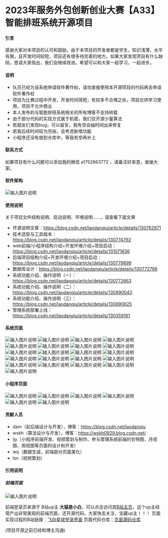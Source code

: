 # 2023年服务外包创新创业大赛【A33】智能排班系统开源项目

#### 引言
感谢大家对本项目的认可和鼓励，由于本项目的开发者都是学生，知识浅薄，水平有限，且开发时间较短，项目还有很多待完善的地方。如果大家发现项目有什么缺陷，恳请大家指出，我们会继续改进。希望可以和大家一起学习，一起进步。

#### 说明
- 队员已经为该系统申请软件著作权，请勿直接使用本开源项目的代码再去申请软件著作权
- 项目为比赛过程中开发，开发时间简短，有较多不合理之处，项目仅供学习使用，项目不允许商业
- 本人发布的与智能排班系统相关的所有博客不支持转载
- 由于部分代码的实现方式属于机密，我们仅开源少量算法
- 若朋友们发现bug，可以留言，我有空会抽时间出来修复
- 若我后续时间较为充裕，会考虑新增功能
- 小程序还没有放到仓库中，等我有空再补上

#### 联系方式
如果项目有什么问题可以添加我的微信 a1752663772 ，请备注好来意，谢谢大家。

#### 软件架构

![输入图片说明](Picture/%E6%9E%B6%E6%9E%84%E5%9B%BE.png)

#### 使用说明
关于项目文件结构说明、启动说明、环境说明……，请查看下面文章

- 开源说明文章：https://blog.csdn.net/laodanqiu/article/details/130762971
- 技术选型与工具版本：https://blog.csdn.net/laodanqiu/article/details/130774792
- web前端/小程序结构介绍+开发环境介绍+项目启动：https://blog.csdn.net/laodanqiu/article/details/131071836
- 后端项目结构介绍+开发环境介绍+项目启动：https://blog.csdn.net/laodanqiu/article/details/130779899
- 数据库设计：https://blog.csdn.net/laodanqiu/article/details/130772798
- 系统功能介绍、操作说明（一）：https://blog.csdn.net/laodanqiu/article/details/130772663
- 系统功能介绍、操作说明（二）：https://blog.csdn.net/laodanqiu/article/details/130890043
- 系统功能介绍、操作说明（三）：https://blog.csdn.net/laodanqiu/article/details/130890625
- 管理系统部署上线：https://blog.csdn.net/laodanqiu/article/details/130359161

#### 系统页面
![输入图片说明](Picture/%E7%99%BB%E5%BD%95%E9%A1%B5%E9%9D%A2.png)
![输入图片说明](Picture/%E4%BC%81%E4%B8%9A%E6%B3%A8%E5%86%8C%E9%A1%B5%E9%9D%A2.png)
![输入图片说明](Picture/%E4%BC%81%E4%B8%9A%E6%B3%A8%E5%86%8C%E9%82%AE%E4%BB%B6%E9%80%9A%E7%9F%A5.png)
![输入图片说明](Picture/%E7%B3%BB%E7%BB%9F%E7%AE%A1%E7%90%86%E5%91%98%E9%A6%96%E9%A1%B51.png)
![输入图片说明](Picture/%E7%B3%BB%E7%BB%9F%E7%AE%A1%E7%90%86%E5%91%98%E9%A6%96%E9%A1%B52.png)
![输入图片说明](Picture/%E4%BC%81%E4%B8%9A%E7%AE%A1%E7%90%86%E5%91%98%E9%A6%96%E9%A1%B5.png)
![输入图片说明](Picture/%E9%97%A8%E5%BA%97%E7%AE%A1%E7%90%86%E5%91%98%E9%A6%96%E9%A1%B5.png)
![输入图片说明](Picture/%E4%B8%AA%E4%BA%BA%E4%B8%AD%E5%BF%83.png)
![输入图片说明](Picture/%E6%93%8D%E4%BD%9C%E6%97%A5%E5%BF%97.png)
![输入图片说明](Picture/%E7%99%BB%E5%BD%95%E6%97%A5%E5%BF%97.png)
![输入图片说明](Picture/%E4%BC%81%E4%B8%9A%E7%AE%A1%E7%90%86.png)
![输入图片说明](Picture/%E8%A7%92%E8%89%B2%E7%AE%A1%E7%90%86.png)
![输入图片说明](Picture/%E7%94%A8%E6%88%B7%E7%AE%A1%E7%90%86.png)
![输入图片说明](Picture/%E9%97%A8%E5%BA%97%E7%AE%A1%E7%90%86.png)
![输入图片说明](Picture/%E9%97%A8%E5%BA%97%E8%8A%82%E6%97%A5%E7%AE%A1%E7%90%86.png)
![输入图片说明](Picture/%E5%AE%9A%E6%97%B6%E9%80%9A%E7%9F%A5.png)
![输入图片说明](Picture/%E9%80%9A%E7%9F%A5%E6%A0%B7%E5%BC%8F.png)
![输入图片说明](Picture/%E6%8C%89%E7%85%A7%E8%81%8C%E4%BD%8D%E6%9F%A5%E8%AF%A2%E6%9C%88%E8%A7%86%E5%9B%BE.png)
![输入图片说明](Picture/%E7%94%98%E7%89%B9%E5%9B%BE%E6%9F%A5%E7%9C%8B.png)
![输入图片说明](Picture/%E6%8C%89%E5%91%98%E5%B7%A5%E6%9F%A5%E8%AF%A2%E6%9C%88%E8%A7%86%E5%9B%BE.png)
![输入图片说明](Picture/%E5%91%A8%E8%A7%86%E5%9B%BE.png)
#### 小程序页面
![输入图片说明](Picture/%E5%B0%8F%E7%A8%8B%E5%BA%8F%E7%99%BB%E5%BD%95.png)
![输入图片说明](Picture/%E4%BB%8A%E6%97%A5%E6%8E%92%E7%8F%AD.png)
![输入图片说明](Picture/%E6%97%A5%E7%A8%8B%E8%A1%A8%E6%9F%A5%E7%9C%8B.png)
![输入图片说明](Picture/%E9%80%9A%E7%9F%A5%E6%9F%A5%E7%9C%8B.png)
![输入图片说明](Picture/%E7%94%A8%E6%88%B7%E4%BF%A1%E6%81%AF%E7%BC%96%E8%BE%91.png)
![输入图片说明](Picture/%E5%B7%A5%E4%BD%9C%E5%81%8F%E5%A5%BD%E8%AE%BE%E7%BD%AE.png)


#### 贡献人员

- dam（前后端设计与开发），博客：https://blog.csdn.net/laodanqiu
- wskh（算法设计与开发），博客：https://wskh0929.blog.csdn.net/
- ljy（小程序前端开发、视频策划与制作、参与管理系统前端的甘特图、月视图、周视图等页面的设计和开发）
- wq（数据生成，前端部分页面美化）
- lsn（视频策划）

#### 引用说明
##### 前端页面

![输入图片说明](Picture/%E5%B0%8F%E7%99%BD%E7%99%BB%E5%BD%95%E9%A1%B5.png)



前端登录页来源于 B站up主 **大猫是小白**，可以点击访问其[B站主页](https://space.bilibili.com/172008592)，这个up主经常产出非常美观的前端页面，还开源代码，大家快去关注，宝藏up主！！！
页面实现过程的B站链接：[飞向星球登录界面](https://www.bilibili.com/video/BV1Zs4y1Z7KZ/?spm_id_from=333.999.0.0&vd_source=fe99912747bb055ab8005cecfd22a314)
页面代码仓库：[页面源码仓库](https://gitee.com/mao-yongyao/login-page-seven)

(项目开源之前已经和博主沟通)
